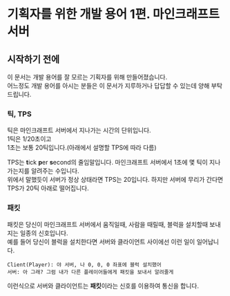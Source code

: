 # 기획자를 위한 개발 용어 1편. 마인크래프트 서버

## 시작하기 전에
이 문서는 개발 용어를 잘 모르는 기획자를 위해 만들어졌습니다. <br />
어느정도 개발 용어를 아시는 분들은 이 문서가 지루하거나 답답할 수 있는데 양해 부탁드립니다.

### 틱, TPS
틱은 마인크래프트 서버에서 지나가는 시간의 단위입니다. <br />
1틱은 1/20초이고 <br />
1초는 보통 20틱입니다.(아래에서 설명할 TPS에 따라 다름) <br />

TPS는 **t**ick **p**er **s**econd의 줄임말입니다. 마인크래프트 서버에서 1초에 몇 틱이 지나가는지를 알려주는 수입니다. <br />
위에서 말했듯이 서버가 정상 상태라면 TPS는 20입니다. 하지만 서버에 무리가 간다면 TPS가 20틱 아래로 떨어집니다.

### 패킷
패킷은 당신이 마인크래프트 서버에서 움직일때, 사람을 때릴때, 블럭을 설치할때 보내지는 일종의 신호입니다. <br />
예를 들어 당신이 블럭을 설치한다면 서버와 클라이언트 사이에선 이런 일이 일어납니다.

```
Client(Player): 야 서버, 나 0, 0, 0 좌표에 블럭 설치했어
서버: 아 그래? 그럼 내가 다른 플레이어들에게 패킷을 보내서 알려줄게
```

이런식으로 서버와 클라이언트는 **패킷**이라는 신호를 이용하여 통신을 합니다.
